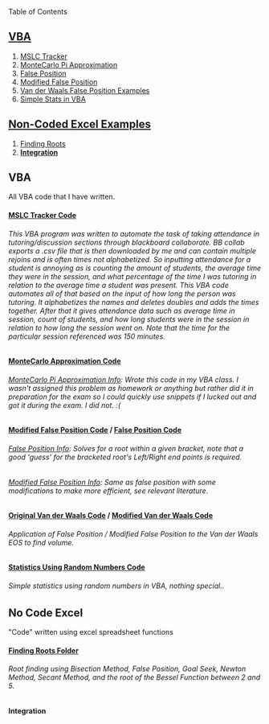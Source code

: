 Table of Contents
## [**VBA**](#VBA)
1. [MSLC Tracker](#MSLC-Tracker-Code)
2. [MonteCarlo Pi Approximation](#MonteCarlo)
3. [False Position](#False)
4. [Modified False Position](#ModFalse)
5. [Van der Waals False Position Examples](#VDW)
6. [Simple Stats in VBA](#Stats)
## [Non-Coded Excel Examples](#NoCode)
1. [Finding Roots](#FindRoots)
2. [**Integration**](#Integrate)
## **VBA** <a name = "VBA"></a>
All VBA code that I have written.

#### [MSLC Tracker Code](https://github.com/jesse-anderson/VBA/tree/main/MSLC-Attendance-Tracking) <a name = "MSLC-Tracker-Code"></a>
###### This VBA program was written to automate the task of taking attendance in tutoring/discussion sections through blackboard collaborate. BB collab exports a .csv file that is then downloaded by me and can contain multiple rejoins and is often times not alphabetized. So inputting attendance for a student is annoying as is counting the amount of students, the average time they were in the session, and what percentage of the time I was tutoring in relation to the average time a student was present. This VBA code automates all of that based on the input of how long the person was tutoring. It alphabetizes the names and deletes doubles and adds the times together. After that it gives attendance data such as average time in session, count of students, and how long students were in the session in relation to how long the session went on. Note that the time for the particular session referenced was 150 minutes. 

#### [MonteCarlo Approximation Code](https://github.com/jesse-anderson/VBA/tree/main/MonteCarlo-Method)<a name = "MonteCarlo"></a>
###### [MonteCarlo Pi Approximation Info](https://blogs.sas.com/content/iml/2016/03/14/monte-carlo-estimates-of-pi.html): Wrote this code in my VBA class. I wasn't assigned this problem as homework or anything but rather did it in preparation for the exam so I could quickly use snippets if I lucked out and got it during the exam. I did not. :(

#### [Modified False Position Code](https://github.com/jesse-anderson/VBA/tree/main/Modified-False-Position)<a name = "ModFalse"></a> / [False Position Code](https://github.com/jesse-anderson/VBA/tree/main/Original-False-Position)<a name = "False"></a>
###### [False Position Info](https://mathworld.wolfram.com/MethodofFalsePosition.html): Solves for a root within a given bracket, note that a good 'guess' for the bracketed root's Left/Right end points is required.
###### [Modified False Position Info](https://www.charlesrcook.com/archive/2012/11/14/modified-false-position-method-in-c-accepting-a-function-pointer.aspx): Same as false position with some modifications to make more efficient, see relevant literature.

#### [Original Van der Waals Code](https://github.com/jesse-anderson/VBA/tree/main/Original-vanderwaals) / [Modified Van der Waals Code](https://github.com/jesse-anderson/VBA/tree/main/Modified-vanderwaals) <a name = "VDW"></a>
###### Application of False Position / Modified False Position to the Van der Waals EOS to find volume.

#### [Statistics Using Random Numbers Code](https://github.com/jesse-anderson/VBA/tree/main/Stats-with-Random-Numbers) <a name = "Stats"></a>
###### Simple statistics using random numbers in VBA, nothing special..

## **No Code Excel** <a name = "NoCode"></a>
"Code" written using excel spreadsheet functions
#### [Finding Roots Folder](https://github.com/jesse-anderson/VBA/tree/main/Excel-No-Code/Finding-Roots)<a name = "FindRoots"></a>
###### Root finding using Bisection Method, False Position, Goal Seek, Newton Method, Secant Method, and the root of the Bessel Function between 2 and 5.
#### Integration<a name = "Integrate"></a>
